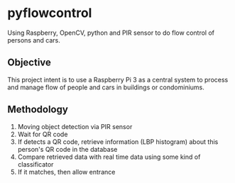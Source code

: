 # pyflowcontrol
Using Raspberry, OpenCV, python and PIR sensor to do flow control of persons and cars.
## Objective
This project intent is to use a Raspberry Pi 3 as a central system to process and manage flow of people and cars in buildings or condominiums.
## Methodology
1. Moving object detection via PIR sensor
2. Wait for QR code
3. If detects a QR code, retrieve information (LBP histogram) about this person's QR code in the database
4. Compare retrieved data with real time data using some kind of classificator
5. If it matches, then allow entrance
